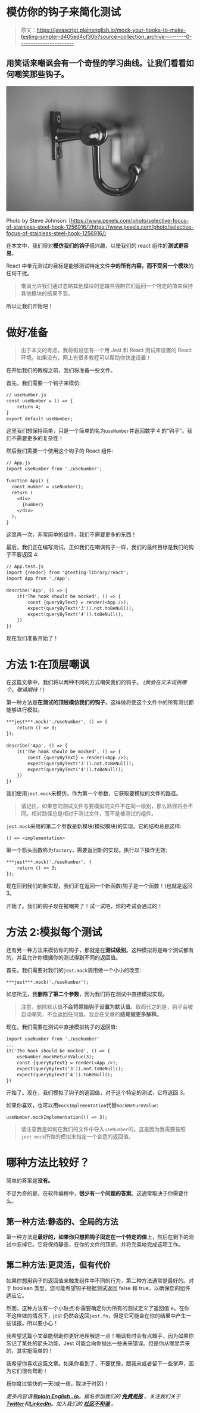 # 模仿你的钩子来简化测试

> 原文：<https://javascript.plainenglish.io/mock-your-hooks-to-make-testing-simpler-d405ed4cf30b?source=collection_archive---------0----------------------->

## 用笑话来嘲讽会有一个奇怪的学习曲线。让我们看看如何嘲笑那些钩子。

![](img/6dbc992117bca6549ad9d928cd59cf69.png)

Photo by Steve Johnson: [https://www.pexels.com/photo/selective-focus-of-stainless-steel-hook-1256916/](https://www.pexels.com/photo/selective-focus-of-stainless-steel-hook-1256916/)

在本文中，我们将对**模仿我们的钩子**感兴趣，以使我们的 react 组件的**测试更容易**。

React 中单元测试的目标是能够测试特定文件**中的所有内容，而不受另一个模块**的任何干扰。

> 嘲讽允许我们通过忽略其他模块的逻辑并强制它们返回一个特定的值来保持其他模块的结果不变。

所以让我们开始吧！

# 做好准备

> 出于本文的考虑，我将假设您有一个用 Jest 和 React 测试库设置的 React 环境。如果没有，网上有很多教程可以帮助你快速设置！

在开始我们的教程之前，我们将准备一些文件。

首先，我们需要一个钩子来模仿:

```
// useNumber.js
const useNumber = () => {
    return 4;
}
export default useNumber;
```

这里我们想保持简单，只是一个简单的名为`useNumber`并返回数字 4 的“钩子”。我们不需要更多的复杂性！

然后我们需要一个使用这个钩子的 React 组件:

```
// App.js
import useNumber from './useNumber';

function App() {
  const number = useNumber();
  return (
    <div>
      {number}
    </div>
  );
}
```

这里再一次，非常简单的组件，我们不需要更多的东西！

最后，我们正在编写测试。正如我们在嘲讽钩子一样，我们的最终目标是我们的钩子不要返回 4:

```
// App.test.js
import {render} from '@testing-library/react';
import App from './App';

describe('App', () => {
    it('The hook should be mocked', () => {
        const {queryByText} = render(<App />);
        expect(queryByText('3')).not.toBeNull();
        expect(queryByText('4')).toBeNull();
    })
})
```

现在我们准备开始了！

# 方法 1:在顶层嘲讽

在这篇文章中，我们将以两种不同的方式嘲笑我们的钩子。 *(我会在文末说挑哪个。敬请期待！)*

第一种方法是**在测试的顶层模仿我们的钩子**。这样做将使这个文件中的所有测试都能够进行模拟。

```
***jest***.mock('./useNumber', () => {
    return () => 3;
});

describe('App', () => {
    it('The hook should be mocked', () => {
        const {queryByText} = render(<App />);
        expect(queryByText('3')).not.toBeNull();
        expect(queryByText('4')).toBeNull();
    })
})
```

我们使用`jest.mock`来模仿。作为第一个参数，它获取要模拟的文件的路径。

> 请记住，如果您的测试文件与要模拟的文件不在同一级别，那么路径将会不同。相对路径总是相对于测试文件，而不是被测试的组件。

`jest.mock`采用的第二个参数是新模块(模拟模块)的实现。它的结构总是这样:

```
() => <implementation>
```

第一个箭头函数称为`factory`，需要返回新的实现。执行以下操作无效:

```
***jest***.mock('./useNumber', {
    return () => 3;
});
```

现在回到我们的新实现，我们正在返回一个新函数(钩子是一个函数！)也就是返回 3。

开始了。我们的钩子现在被嘲笑了！试一试吧，你的考试会通过的！

# 方法 2:模拟每个测试

还有另一种方法来模仿你的钩子，那就是在**测试级别**。这种模拟将是每个测试都有的，并且允许你根据你的测试得到不同的返回值。

首先，我们需要对我们的`jest.mock`调用做一个小小的改变:

```
***jest***.mock('./useNumber');
```

如您所见，我**删除了第二个参数**，因为我们将在测试中直接模拟实现。

> 注意，删除默认值**不会将原始钩子设置为默认值**。取而代之的是，钩子会被自动嘲笑，不会返回任何值。我会在文章的**结尾做更多解释。**

现在，我们需要在测试中直接模拟钩子的返回值:

```
import useNumber from './useNumber'
...
it('The hook should be mocked', () => {
    useNumber.mockReturnValue(3);
    const {queryByText} = render(<App />);
    expect(queryByText('3')).not.toBeNull();
    expect(queryByText('4')).toBeNull();
})
```

开始了。现在，我们模拟了钩子的返回值，对于这个特定的测试，它将返回 3。

如果你喜欢，也可以用`mockImplementation`代替`mockReturnValue`:

```
useNumber.mockImplementation(() => 3);
```

> 请注意我是如何在我们的文件中导入`useNumber`的。这是因为我需要按照`jest.mock`所做的模拟来指定一个合适的返回值。

# 哪种方法比较好？

简单的答案是**没有。**

不足为奇的是，在软件编程中，**很少有一个问题的答案**。这通常取决于你需要什么。

## 第一种方法:静态的、全局的方法

第一种方法是**最好的，如果你只想把钩子固定在一个特定的值**上，然后在剩下的测试中忘掉它。它将保持静态，在你的文件的顶部，并将完美地完成这项工作。

## 第二种方法:更灵活，但有代价

如果你想用钩子的返回值来触发组件中不同的行为，第二种方法通常是最好的。对于 boolean 类型，您可能希望钩子根据测试返回 false 和 true，以确保您的组件适应它。

然而，这种方法有一个小缺点:你需要确定你为所有的测试定义了返回值 e。在你不这样做的情况下，jest 仍然会返回`jest.fn`，但是它可能会在你的结果中产生一些误报。所以要小心！

我希望这篇小文章能帮助你更好地理解这一点！嘲讽有时会有点棘手，因为如果你忘记了某处的箭头功能，Jest 可能会向你抛出一些未来错误。但是你从哪里弄来的，其实挺简单的！

我希望你喜欢这篇文章。如果你看到了，不要犹豫，跟我来或者留下一些掌声，因为它们很有帮助！

祝你度过愉快的一天(或一夜，取决于时区)！

*更多内容请看*[***plain English . io***](https://plainenglish.io/)*。报名参加我们的* [***免费周报***](http://newsletter.plainenglish.io/) *。关注我们关于*[***Twitter***](https://twitter.com/inPlainEngHQ)*和*[***LinkedIn***](https://www.linkedin.com/company/inplainenglish/)*。加入我们的* [***社区不和谐***](https://discord.gg/GtDtUAvyhW) *。*